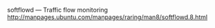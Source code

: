 
softflowd — Traffic flow monitoring
http://manpages.ubuntu.com/manpages/raring/man8/softflowd.8.html
